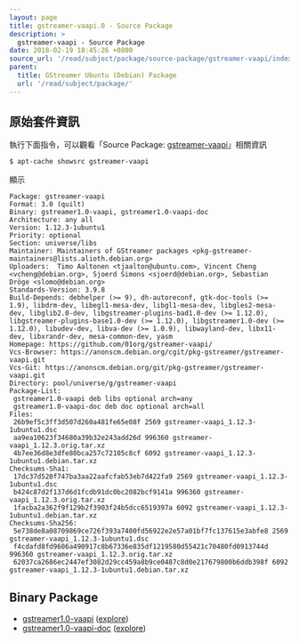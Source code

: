 ```yaml
---
layout: page
title: gstreamer-vaapi.0 - Source Package
description: >
  gstreamer-vaapi - Source Package
date: 2018-02-19 18:45:26 +0800
source_url: '/read/subject/package/source-package/gstreamer-vaapi/index.md'
parent:
  title: GStreamer Ubuntu (Debian) Package
  url: '/read/subject/package/'
---
```



## 原始套件資訊

執行下面指令，可以觀看「Source Package: [gstreamer-vaapi](https://packages.ubuntu.com/source/artful/gstreamer-vaapi)」相關資訊

``` sh
$ apt-cache showsrc gstreamer-vaapi
```

顯示

```
Package: gstreamer-vaapi
Format: 3.0 (quilt)
Binary: gstreamer1.0-vaapi, gstreamer1.0-vaapi-doc
Architecture: any all
Version: 1.12.3-1ubuntu1
Priority: optional
Section: universe/libs
Maintainer: Maintainers of GStreamer packages <pkg-gstreamer-maintainers@lists.alioth.debian.org>
Uploaders:  Timo Aaltonen <tjaalton@ubuntu.com>, Vincent Cheng <vcheng@debian.org>, Sjoerd Simons <sjoerd@debian.org>, Sebastian Dröge <slomo@debian.org>
Standards-Version: 3.9.8
Build-Depends: debhelper (>= 9), dh-autoreconf, gtk-doc-tools (>= 1.9), libdrm-dev, libegl1-mesa-dev, libgl1-mesa-dev, libgles2-mesa-dev, libglib2.0-dev, libgstreamer-plugins-bad1.0-dev (>= 1.12.0), libgstreamer-plugins-base1.0-dev (>= 1.12.0), libgstreamer1.0-dev (>= 1.12.0), libudev-dev, libva-dev (>= 1.0.9), libwayland-dev, libx11-dev, libxrandr-dev, mesa-common-dev, yasm
Homepage: https://github.com/01org/gstreamer-vaapi/
Vcs-Browser: https://anonscm.debian.org/cgit/pkg-gstreamer/gstreamer-vaapi.git
Vcs-Git: https://anonscm.debian.org/git/pkg-gstreamer/gstreamer-vaapi.git
Directory: pool/universe/g/gstreamer-vaapi
Package-List:
 gstreamer1.0-vaapi deb libs optional arch=any
 gstreamer1.0-vaapi-doc deb doc optional arch=all
Files:
 26b9ef5c3ff3d507d260a481fe65e08f 2569 gstreamer-vaapi_1.12.3-1ubuntu1.dsc
 aa9ea10623f34680a39b32e243add26d 996360 gstreamer-vaapi_1.12.3.orig.tar.xz
 4b7ee36d8e3dfe80bca257c72105c8cf 6092 gstreamer-vaapi_1.12.3-1ubuntu1.debian.tar.xz
Checksums-Sha1:
 17dc37d520f747ba3aa22aafcfab53eb7d422fa9 2569 gstreamer-vaapi_1.12.3-1ubuntu1.dsc
 b424c87d2f137d6d1fcdb91dc0bc2082bcf9141a 996360 gstreamer-vaapi_1.12.3.orig.tar.xz
 1facba2a362f9f129b2f3903f24b5dcc6519397a 6092 gstreamer-vaapi_1.12.3-1ubuntu1.debian.tar.xz
Checksums-Sha256:
 5e738de8a08709869ce726f393a7400fd56922e2e57a01bf7fc137615e3abfe8 2569 gstreamer-vaapi_1.12.3-1ubuntu1.dsc
 f4cdafd8fd9606a490917c8b67336e835df1219580d55421c70480fd0913744d 996360 gstreamer-vaapi_1.12.3.orig.tar.xz
 62037ca2686ec2447ef3082d29cc459a8b9ce0487c8d0e217679800b6ddb398f 6092 gstreamer-vaapi_1.12.3-1ubuntu1.debian.tar.xz

```

## Binary Package 

* [gstreamer1.0-vaapi](https://packages.ubuntu.com/artful/gstreamer1.0-vaapi) ([explore](/book-framework-gstreamer/read/subject/package/binary-package/gstreamer1.0-vaapi))
* [gstreamer1.0-vaapi-doc](https://packages.ubuntu.com/artful/gstreamer1.0-vaapi-doc) ([explore](/book-framework-gstreamer/read/subject/package/binary-package/gstreamer1.0-vaapi-doc))


